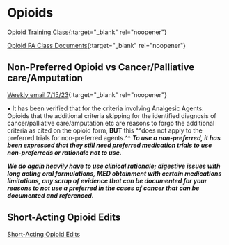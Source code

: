 # Opioids

[Opioid Training Class](https://mygainwell-my.sharepoint.com.mcas.ms/personal/justin_collingwood_gainwelltechnologies_com/_layouts/15/stream.aspx?id=%2Fpersonal%2Fjustin%5Fcollingwood%5Fgainwelltechnologies%5Fcom%2FDocuments%2FRecordings%2FOpioids%20Class%2D20230821%5F083358%2DMeeting%20Recording%2Emp4&nav=eyJyZWZlcnJhbEluZm8iOnsicmVmZXJyYWxBcHAiOiJTdHJlYW1XZWJBcHAiLCJyZWZlcnJhbFZpZXciOiJTaGFyZURpYWxvZyIsInJlZmVycmFsQXBwUGxhdGZvcm0iOiJXZWIiLCJyZWZlcnJhbE1vZGUiOiJ2aWV3In19&nav=eyJyZWZlcnJhbEluZm8iOnsicmVmZXJyYWxBcHAiOiJTdHJlYW1XZWJBcHAiLCJyZWZlcnJhbFZpZXciOiJTaGFyZURpYWxvZyIsInJlZmVycmFsQXBwUGxhdGZvcm0iOiJXZWIiLCJyZWZlcnJhbE1vZGUiOiJ2aWV3In19&ga=1){:target="_blank" rel="noopener"}

[Opioid PA Class Documents](https://mygainwell-my.sharepoint.com/:w:/g/personal/christopher_nguyen_gainwelltechnologies_com/EZVU4gG0ygBGuRnZypF9pkIBTiW4ZyQZypRHXb_KD9N6zw?e=155Dyk){:target="_blank" rel="noopener"}


## Non-Preferred Opioid vs Cancer/Palliative care/Amputation

[Weekly email 7/15/23](https://mygainwell-my.sharepoint.com/:w:/g/personal/christopher_nguyen_gainwelltechnologies_com/Edoz5EXv0y5CgMYp9JWPP5oBjkmbGn0Im0LHE_uJQj1UVA?e=ccNWA0){:target="_blank" rel="noopener"}

•	It has been verified that for the criteria involving Analgesic Agents: Opioids that the additional criteria skipping for the identified diagnosis of cancer/palliative care/amputation etc are reasons to forgo the additional criteria as cited on the opioid form, **BUT** this ^^does not apply to the preferred trials for non-preferred agents.^^ ***To use a non-preferred, it has been expressed that they still need preferred medication trials to use non-preferreds or rationale not to use.***


***We do again heavily have to use clinical rationale; digestive issues with long acting oral formulations, MED obtainment with certain medications limitations, any scrap of evidence that can be documented for your reasons to not use a preferred in the cases of cancer that can be documented and referenced.***

## Short-Acting Opioid Edits

[Short-Acting Opioid Edits](https://special-spoon-f542dccd.pages.github.io/Pharmacist%20Reference%20Guide/Clinical%20and%20PA%20Notes/Control%20Substances/Opioids-Short%20Acting/?h=opio)
